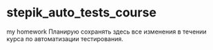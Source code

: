 # stepik_auto_tests_course
my homework
Планирую сохранять здесь все изменения в течении курса по автоматизации тестирования.
